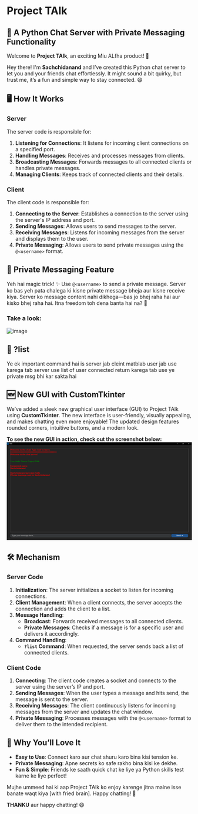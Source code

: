 # Project TAlk

## 📢 A Python Chat Server with Private Messaging Functionality

Welcome to **Project TAlk**, an exciting Miu ALfha product! 🎉

Hey there! I'm **Sachchidanand** and I’ve created this Python chat server to let you and your friends chat effortlessly. It might sound a bit quirky, but trust me, it’s a fun and simple way to stay connected. 😄

## 🖥️ How It Works

### Server

The server code is responsible for:

1. **Listening for Connections**: It listens for incoming client connections on a specified port.
2. **Handling Messages**: Receives and processes messages from clients.
3. **Broadcasting Messages**: Forwards messages to all connected clients or handles private messages.
4. **Managing Clients**: Keeps track of connected clients and their details.

### Client

The client code is responsible for:

1. **Connecting to the Server**: Establishes a connection to the server using the server's IP address and port.
2. **Sending Messages**: Allows users to send messages to the server.
3. **Receiving Messages**: Listens for incoming messages from the server and displays them to the user.
4. **Private Messaging**: Allows users to send private messages using the `@<username>` format.

## 💬 Private Messaging Feature

Yeh hai magic trick! ✨ Use `@<username>` to send a private message. Server ko bas yeh pata chalega ki kisne private message bheja aur kisne receive kiya. Server ko message content nahi dikhega—bas jo bhej raha hai aur kisko bhej raha hai. Itna freedom toh dena banta hai na? 🤫

### Take a look:
![image](https://github.com/user-attachments/assets/c22b5382-8a2d-4707-850d-fd6c584e4364)


## 💬 ?list

Ye ek important command hai is server jab cleint matblab user jab use karega tab server use list of user connected return karega tab use ye private msg bhi kar sakta hai

## 🆕 New GUI with CustomTkinter

We’ve added a sleek new graphical user interface (GUI) to Project TAlk using **CustomTkinter**. The new interface is user-friendly, visually appealing, and makes chatting even more enjoyable! The updated design features rounded corners, intuitive buttons, and a modern look.

**To see the new GUI in action, check out the screenshot below:**
![Screenshot](chat.png)


## 🛠️ Mechanism

### Server Code

1. **Initialization**: The server initializes a socket to listen for incoming connections.
2. **Client Management**: When a client connects, the server accepts the connection and adds the client to a list.
3. **Message Handling**:
   - **Broadcast**: Forwards received messages to all connected clients.
   - **Private Messages**: Checks if a message is for a specific user and delivers it accordingly.
4. **Command Handling**:
   - **`?list` Command**: When requested, the server sends back a list of connected clients.

### Client Code

1. **Connecting**: The client code creates a socket and connects to the server using the server’s IP and port.
2. **Sending Messages**: When the user types a message and hits send, the message is sent to the server.
3. **Receiving Messages**: The client continuously listens for incoming messages from the server and updates the chat window.
4. **Private Messaging**: Processes messages with the `@<username>` format to deliver them to the intended recipient.

## 🤩 Why You’ll Love It

- **Easy to Use**: Connect karo aur chat shuru karo bina kisi tension ke.
- **Private Messaging**: Apne secrets ko safe rakho bina kisi ke dekhe.
- **Fun & Simple**: Friends ke saath quick chat ke liye ya Python skills test karne ke liye perfect!

Mujhe ummeed hai ki aap Project TAlk ko enjoy karenge jitna maine isse banate waqt kiya [with fried brain]. Happy chatting! 🎈

**THANKU** aur happy chatting! 😄
